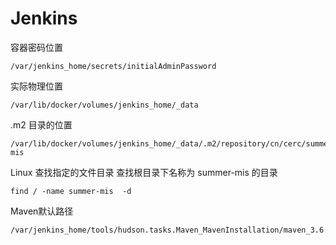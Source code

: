 # Jenkins 

容器密码位置

```
/var/jenkins_home/secrets/initialAdminPassword
```

实际物理位置

```
/var/lib/docker/volumes/jenkins_home/_data
```

.m2 目录的位置

```
/var/lib/docker/volumes/jenkins_home/_data/.m2/repository/cn/cerc/summer-mis
```

Linux 查找指定的文件目录
查找根目录下名称为 summer-mis 的目录

```
find / -name summer-mis  -d
```

Maven默认路径

```
/var/jenkins_home/tools/hudson.tasks.Maven_MavenInstallation/maven_3.6.1/conf
```
